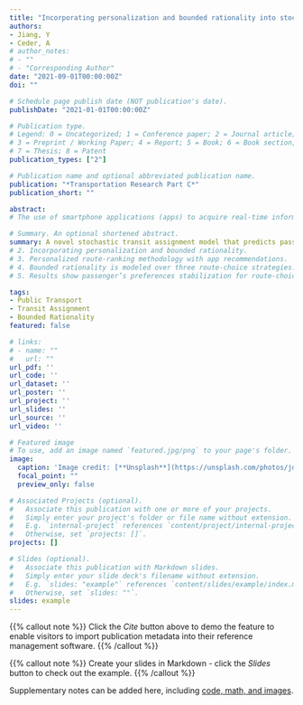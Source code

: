```yaml
---
title: "Incorporating personalization and bounded rationality into stochastic transit assignment model"
authors:
- Jiang, Y
- Ceder, A
# author_notes:
# - ""
# - "Corresponding Author"
date: "2021-09-01T00:00:00Z"
doi: ""

# Schedule page publish date (NOT publication's date).
publishDate: "2021-01-01T00:00:00Z"

# Publication type.
# Legend: 0 = Uncategorized; 1 = Conference paper; 2 = Journal article;
# 3 = Preprint / Working Paper; 4 = Report; 5 = Book; 6 = Book section;
# 7 = Thesis; 8 = Patent
publication_types: ["2"]

# Publication name and optional abbreviated publication name.
publication: "*Transportation Research Part C*"
publication_short: ""

abstract: 
# The use of smartphone applications (apps) to acquire real-time information for trip planning has become and progressively continues becoming a more instinctive behavior among public transport (PT) users. Thus, it becomes an integral part of the design and management of PT systems, but corresponding transit assignment models for improving the prediction of passenger ridership have yet to be developed. This work proposes a novel stochastic transit assignment model that predicts passenger ridership. Two new features are incorporated into a transit assignment model, namely, personalization and bounded rationality. Personalization refers to a personalized route-ranking methodology so that the app recommends paths with respect to a traveler’s preference considering various PT attributes. Bounded rationality is modeled over three route-choice strategies representing different levels of cognitive effort exercised by a traveler in selecting a path from the set of paths recommended by the app. The transit assignment model is formulated as a fixed-point problem. Because the mapping function of the fixed-point formulation is not necessarily continuous, the model constructs an approximated fixed point existing under certain measures of discontinuity. The method of successive averages (MSA) is applied to solve the problem. Numerical studies are conducted to demonstrate the properties of the new transit assignment model, the effect of demand on the path choice probability, and the effect of passengers’ heterogeneity on the convergence of the algorithm. The results reveal that, with a personalized path recommendation, passenger’s preferences could stabilize the differences of path choice probability when adopting route-choice strategies relying on the path order. In addition, although the MSA may not always converge and oscillate, the fluctuation is below the derived measure of discontinuity, indicating that an approximated fixed point can be found.

# Summary. An optional shortened abstract.
summary: A novel stochastic transit assignment model that predicts passenger ridership.
# 2. Incorporating personalization and bounded rationality.
# 3. Personalized route-ranking methodology with app recommendations.
# 4. Bounded rationality is modeled over three route-choice strategies.
# 5. Results show passenger’s preferences stabilization for route-choice strategies.

tags:
- Public Transport
- Transit Assignment
- Bounded Rationality
featured: false

# links:
# - name: ""
#   url: ""
url_pdf: ''
url_code: ''
url_dataset: ''
url_poster: ''
url_project: ''
url_slides: ''
url_source: ''
url_video: ''

# Featured image
# To use, add an image named `featured.jpg/png` to your page's folder. 
image:
  caption: 'Image credit: [**Unsplash**](https://unsplash.com/photos/jdD8gXaTZsc)'
  focal_point: ""
  preview_only: false

# Associated Projects (optional).
#   Associate this publication with one or more of your projects.
#   Simply enter your project's folder or file name without extension.
#   E.g. `internal-project` references `content/project/internal-project/index.md`.
#   Otherwise, set `projects: []`.
projects: []

# Slides (optional).
#   Associate this publication with Markdown slides.
#   Simply enter your slide deck's filename without extension.
#   E.g. `slides: "example"` references `content/slides/example/index.md`.
#   Otherwise, set `slides: ""`.
slides: example
---
```


{{% callout note %}}
Click the *Cite* button above to demo the feature to enable visitors to import publication metadata into their reference management software.
{{% /callout %}}

{{% callout note %}}
Create your slides in Markdown - click the *Slides* button to check out the example.
{{% /callout %}}

Supplementary notes can be added here, including [code, math, and images](https://wowchemy.com/docs/writing-markdown-latex/).
